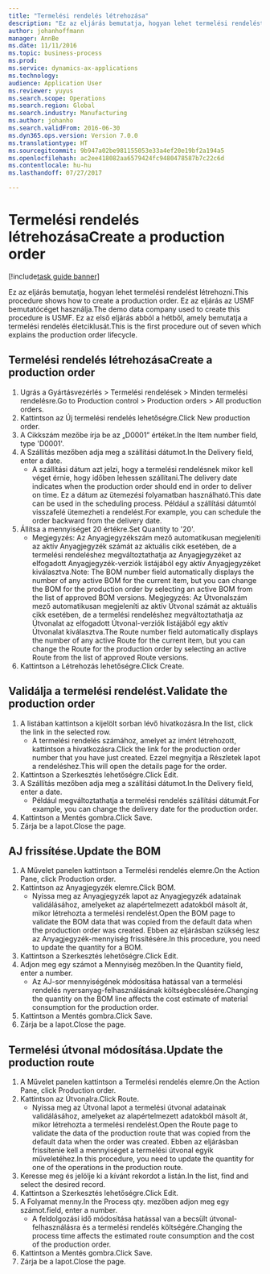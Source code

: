 ```yaml
--- 
title: "Termelési rendelés létrehozása"
description: "Ez az eljárás bemutatja, hogyan lehet termelési rendelést létrehozni."
author: johanhoffmann
manager: AnnBe
ms.date: 11/11/2016
ms.topic: business-process
ms.prod: 
ms.service: dynamics-ax-applications
ms.technology: 
audience: Application User
ms.reviewer: yuyus
ms.search.scope: Operations
ms.search.region: Global
ms.search.industry: Manufacturing
ms.author: johanho
ms.search.validFrom: 2016-06-30
ms.dyn365.ops.version: Version 7.0.0
ms.translationtype: HT
ms.sourcegitcommit: 9b947a02be981155053e33a4ef20e19bf2a194a5
ms.openlocfilehash: ac2ee418082aa6579424fc9480478587b7c22c6d
ms.contentlocale: hu-hu
ms.lasthandoff: 07/27/2017

---
```

# <a name="create-a-production-order"></a><span data-ttu-id="03956-103">Termelési rendelés létrehozása</span><span class="sxs-lookup"><span data-stu-id="03956-103">Create a production order</span></span>

[!include[task guide banner](../../includes/task-guide-banner.md)]

<span data-ttu-id="03956-104">Ez az eljárás bemutatja, hogyan lehet termelési rendelést létrehozni.</span><span class="sxs-lookup"><span data-stu-id="03956-104">This procedure shows how to create a production order.</span></span> <span data-ttu-id="03956-105">Ez az eljárás az USMF bemutatócéget használja.</span><span class="sxs-lookup"><span data-stu-id="03956-105">The demo data company used to create this procedure is USMF.</span></span> <span data-ttu-id="03956-106">Ez az első eljárás abból a hétből, amely bemutatja a termelési rendelés életciklusát.</span><span class="sxs-lookup"><span data-stu-id="03956-106">This is the first procedure out of seven which explains the production order lifecycle.</span></span>


## <a name="create-a-production-order"></a><span data-ttu-id="03956-107">Termelési rendelés létrehozása</span><span class="sxs-lookup"><span data-stu-id="03956-107">Create a production order</span></span>
1. <span data-ttu-id="03956-108">Ugrás a Gyártásvezérlés > Termelési rendelések > Minden termelési rendelésre.</span><span class="sxs-lookup"><span data-stu-id="03956-108">Go to Production control > Production orders > All production orders.</span></span>
2. <span data-ttu-id="03956-109">Kattintson az Új termelési rendelés lehetőségre.</span><span class="sxs-lookup"><span data-stu-id="03956-109">Click New production order.</span></span>
3. <span data-ttu-id="03956-110">A Cikkszám mezőbe írja be az „D0001” értéket.</span><span class="sxs-lookup"><span data-stu-id="03956-110">In the Item number field, type 'D0001'.</span></span>
4. <span data-ttu-id="03956-111">A Szállítás mezőben adja meg a szállítási dátumot.</span><span class="sxs-lookup"><span data-stu-id="03956-111">In the Delivery field, enter a date.</span></span>
    * <span data-ttu-id="03956-112">A szállítási dátum azt jelzi, hogy a termelési rendelésnek mikor kell véget érnie, hogy időben lehessen szállítani.</span><span class="sxs-lookup"><span data-stu-id="03956-112">The delivery date indicates when the production order should end in order to deliver on time.</span></span> <span data-ttu-id="03956-113">Ez a dátum az ütemezési folyamatban használható.</span><span class="sxs-lookup"><span data-stu-id="03956-113">This date can be used in the scheduling process.</span></span> <span data-ttu-id="03956-114">Például a szállítási dátumtól visszafelé ütemezheti a rendelést.</span><span class="sxs-lookup"><span data-stu-id="03956-114">For example, you can schedule the order backward from the delivery date.</span></span>  
5. <span data-ttu-id="03956-115">Állítsa a mennyiséget 20 értékre.</span><span class="sxs-lookup"><span data-stu-id="03956-115">Set Quantity to '20'.</span></span>
    * <span data-ttu-id="03956-116">Megjegyzés: Az Anyagjegyzékszám mező automatikusan megjeleníti az aktív Anyagjegyzék számát az aktuális cikk esetében, de a termelési rendeléshez megváltoztathatja az Anyagjegyzéket az elfogadott Anyagjegyzék-verziók listájából egy aktív Anyagjegyzéket kiválasztva.</span><span class="sxs-lookup"><span data-stu-id="03956-116">Note: The BOM number field automatically displays the number of any active BOM for the current item, but you can change the BOM for the production order by selecting an active BOM from the list of approved BOM versions.</span></span>    <span data-ttu-id="03956-117">Megjegyzés: Az Útvonalszám mező automatikusan megjeleníti az aktív Útvonal számát az aktuális cikk esetében, de a termelési rendeléshez megváltoztathatja az Útvonalat az elfogadott Útvonal-verziók listájából egy aktív Útvonalat kiválasztva.</span><span class="sxs-lookup"><span data-stu-id="03956-117">The Route number field automatically displays the number of any active Route for the current item, but you can change the Route for the production order by selecting an active Route from the list of approved Route versions.</span></span>  
6. <span data-ttu-id="03956-118">Kattintson a Létrehozás lehetőségre.</span><span class="sxs-lookup"><span data-stu-id="03956-118">Click Create.</span></span>

## <a name="validate-the-production-order"></a><span data-ttu-id="03956-119">Validálja a termelési rendelést.</span><span class="sxs-lookup"><span data-stu-id="03956-119">Validate the production order</span></span>
1. <span data-ttu-id="03956-120">A listában kattintson a kijelölt sorban lévő hivatkozásra.</span><span class="sxs-lookup"><span data-stu-id="03956-120">In the list, click the link in the selected row.</span></span>
    * <span data-ttu-id="03956-121">A termelési rendelés számához, amelyet az imént létrehozott, kattintson a hivatkozásra.</span><span class="sxs-lookup"><span data-stu-id="03956-121">Click the link for the production order number that you have just created.</span></span> <span data-ttu-id="03956-122">Ezzel megnyitja a Részletek lapot a rendeléshez.</span><span class="sxs-lookup"><span data-stu-id="03956-122">This will open the details page for the order.</span></span>  
2. <span data-ttu-id="03956-123">Kattintson a Szerkesztés lehetőségre.</span><span class="sxs-lookup"><span data-stu-id="03956-123">Click Edit.</span></span>
3. <span data-ttu-id="03956-124">A Szállítás mezőben adja meg a szállítási dátumot.</span><span class="sxs-lookup"><span data-stu-id="03956-124">In the Delivery field, enter a date.</span></span>
    * <span data-ttu-id="03956-125">Például megváltoztathatja a termelési rendelés szállítási dátumát.</span><span class="sxs-lookup"><span data-stu-id="03956-125">For example, you can change the delivery date for the production order.</span></span>  
4. <span data-ttu-id="03956-126">Kattintson a Mentés gombra.</span><span class="sxs-lookup"><span data-stu-id="03956-126">Click Save.</span></span>
5. <span data-ttu-id="03956-127">Zárja be a lapot.</span><span class="sxs-lookup"><span data-stu-id="03956-127">Close the page.</span></span>

## <a name="update-the-bom"></a><span data-ttu-id="03956-128">AJ frissítése.</span><span class="sxs-lookup"><span data-stu-id="03956-128">Update the BOM</span></span>
1. <span data-ttu-id="03956-129">A Művelet panelen kattintson a Termelési rendelés elemre.</span><span class="sxs-lookup"><span data-stu-id="03956-129">On the Action Pane, click Production order.</span></span>
2. <span data-ttu-id="03956-130">Kattintson az Anyagjegyzék elemre.</span><span class="sxs-lookup"><span data-stu-id="03956-130">Click BOM.</span></span>
    * <span data-ttu-id="03956-131">Nyissa meg az Anyagjegyzék lapot az Anyagjegyzék adatainak validálásához, amelyeket az alapértelmezett adatokból másolt át, mikor létrehozta a termelési rendelést.</span><span class="sxs-lookup"><span data-stu-id="03956-131">Open the BOM page to validate the BOM data that was copied from the default data when the production order was created.</span></span> <span data-ttu-id="03956-132">Ebben az eljárásban szükség lesz az Anyagjegyzék-mennyiség frissítésére.</span><span class="sxs-lookup"><span data-stu-id="03956-132">In this procedure, you need to update the quantity for a BOM.</span></span>  
3. <span data-ttu-id="03956-133">Kattintson a Szerkesztés lehetőségre.</span><span class="sxs-lookup"><span data-stu-id="03956-133">Click Edit.</span></span>
4. <span data-ttu-id="03956-134">Adjon meg egy számot a Mennyiség mezőben.</span><span class="sxs-lookup"><span data-stu-id="03956-134">In the Quantity field, enter a number.</span></span>
    * <span data-ttu-id="03956-135">Az AJ-sor mennyiségének módosítása hatással van a termelési rendelés nyersanyag-felhasználásának költségbecslésére.</span><span class="sxs-lookup"><span data-stu-id="03956-135">Changing the quantity on the BOM line affects the cost estimate of material consumption for the production order.</span></span>  
5. <span data-ttu-id="03956-136">Kattintson a Mentés gombra.</span><span class="sxs-lookup"><span data-stu-id="03956-136">Click Save.</span></span>
6. <span data-ttu-id="03956-137">Zárja be a lapot.</span><span class="sxs-lookup"><span data-stu-id="03956-137">Close the page.</span></span>

## <a name="update-the-production-route"></a><span data-ttu-id="03956-138">Termelési útvonal módosítása.</span><span class="sxs-lookup"><span data-stu-id="03956-138">Update the production route</span></span>
1. <span data-ttu-id="03956-139">A Művelet panelen kattintson a Termelési rendelés elemre.</span><span class="sxs-lookup"><span data-stu-id="03956-139">On the Action Pane, click Production order.</span></span>
2. <span data-ttu-id="03956-140">Kattintson az Útvonalra.</span><span class="sxs-lookup"><span data-stu-id="03956-140">Click Route.</span></span>
    * <span data-ttu-id="03956-141">Nyissa meg az Útvonal lapot a termelési útvonal adatainak validálásához, amelyeket az alapértelmezett adatokból másolt át, mikor létrehozta a termelési rendelést.</span><span class="sxs-lookup"><span data-stu-id="03956-141">Open the Route page to validate the data of the production route that was copied from the default data when the order was created.</span></span> <span data-ttu-id="03956-142">Ebben az eljárásban frissítenie kell a mennyiséget a termelési útvonal egyik műveletéhez.</span><span class="sxs-lookup"><span data-stu-id="03956-142">In this procedure, you need to update the quantity for one of the operations in the production route.</span></span>  
3. <span data-ttu-id="03956-143">Keresse meg és jelölje ki a kívánt rekordot a listán.</span><span class="sxs-lookup"><span data-stu-id="03956-143">In the list, find and select the desired record.</span></span>
4. <span data-ttu-id="03956-144">Kattintson a Szerkesztés lehetőségre.</span><span class="sxs-lookup"><span data-stu-id="03956-144">Click Edit.</span></span>
5. <span data-ttu-id="03956-145">A Folyamat menny.</span><span class="sxs-lookup"><span data-stu-id="03956-145">In the Process qty.</span></span> <span data-ttu-id="03956-146">mezőben adjon meg egy számot.</span><span class="sxs-lookup"><span data-stu-id="03956-146">field, enter a number.</span></span>
    * <span data-ttu-id="03956-147">A feldolgozási idő módosítása hatással van a becsült útvonal-felhasználásra és a termelési rendelés költségére.</span><span class="sxs-lookup"><span data-stu-id="03956-147">Changing the process time affects the estimated route consumption and the cost of the production order.</span></span>  
6. <span data-ttu-id="03956-148">Kattintson a Mentés gombra.</span><span class="sxs-lookup"><span data-stu-id="03956-148">Click Save.</span></span>
7. <span data-ttu-id="03956-149">Zárja be a lapot.</span><span class="sxs-lookup"><span data-stu-id="03956-149">Close the page.</span></span>


